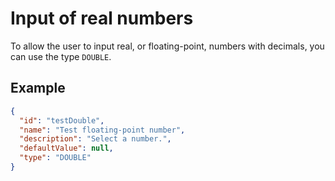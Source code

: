 # Input of real numbers
To allow the user to input real, or floating-point, numbers with decimals, you can use the type `DOUBLE`.

## Example

```json
{
  "id": "testDouble",
  "name": "Test floating-point number",
  "description": "Select a number.",
  "defaultValue": null,
  "type": "DOUBLE"
}
```

